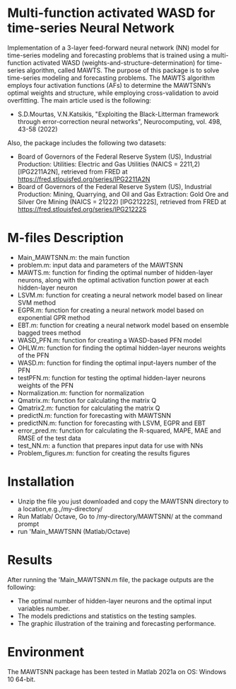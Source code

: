 # Multi-function activated WASD for time-series Neural Network
Implementation of a 3-layer feed-forward neural network (NN) model for time-series modeling and forecasting problems that is trained using a multi-function activated WASD (weights-and-structure-determination) for time-series algorithm, called MAWTS.
The purpose of this package is to solve time-series modeling and forecasting problems. The MAWTS algorithm employs four activation functions (AFs) to determine the MAWTSNN’s optimal weights and structure, while employing cross-validation to avoid overfitting.
The main article used is the following:
*	S.D.Mourtas, V.N.Katsikis, "Exploiting the Black-Litterman framework through error-correction neural networks", Neurocomputing, vol. 498, 43-58 (2022)

Also, the package includes the following two datasets:
*	Board of Governors of the Federal Reserve System (US), Industrial Production: Utilities: Electric and Gas Utilities (NAICS = 2211,2) [IPG2211A2N], retrieved from FRED at https://fred.stlouisfed.org/series/IPG2211A2N
*	Board of Governors of the Federal Reserve System (US), Industrial Production: Mining, Quarrying, and Oil and Gas Extraction: Gold Ore and Silver Ore Mining (NAICS = 21222) [IPG21222S], retrieved from FRED at https://fred.stlouisfed.org/series/IPG21222S

# M-files Description
*	Main_MAWTSNN.m: the main function
*	problem.m: input data and parameters of the MAWTSNN
*	MAWTS.m: function for finding the optimal number of hidden-layer neurons, along with the optimal activation function power at each hidden-layer neuron
*	LSVM.m: function for creating a neural network model based on linear SVM method
*	EGPR.m: function for creating a neural network model based on exponential GPR method
*	EBT.m: function for creating a neural network model based on ensemble bagged trees method
*	WASD_PFN.m: function for creating a WASD-based PFN model
*	OHLW.m: function for finding the optimal hidden-layer neurons weights of the PFN
*	WASD.m: function for finding the optimal input-layers number of the PFN
*	testPFN.m: function for testing the optimal hidden-layer neurons weights of the PFN
*	Normalization.m: function for normalization
*	Qmatrix.m: function for calculating the matrix Q
*	Qmatrix2.m: function for calculating the matrix Q
*	predictN.m: function for forecasting with MAWTSNN
*	predictNN.m: function for forecasting with LSVM, EGPR and EBT
*	error_pred.m: function for calculating the R-squared, MAPE, MAE and RMSE of the test data
*	test_NN.m: a function that prepares input data for use with NNs
*	Problem_figures.m: function for creating the results figures

# Installation
*	Unzip the file you just downloaded and copy the MAWTSNN directory to a location,e.g.,/my-directory/
*	Run Matlab/ Octave, Go to /my-directory/MAWTSNN/ at the command prompt
*	run 'Main_MAWTSNN (Matlab/Octave)

# Results
After running the 'Main_MAWTSNN.m file, the package outputs are the following:
*	The optimal number of hidden-layer neurons and the optimal input variables number.
*	The models predictions and statistics on the testing samples.
*	The graphic illustration of the training and forecasting performance.

# Environment
The MAWTSNN package has been tested in Matlab 2021a on OS: Windows 10 64-bit.
